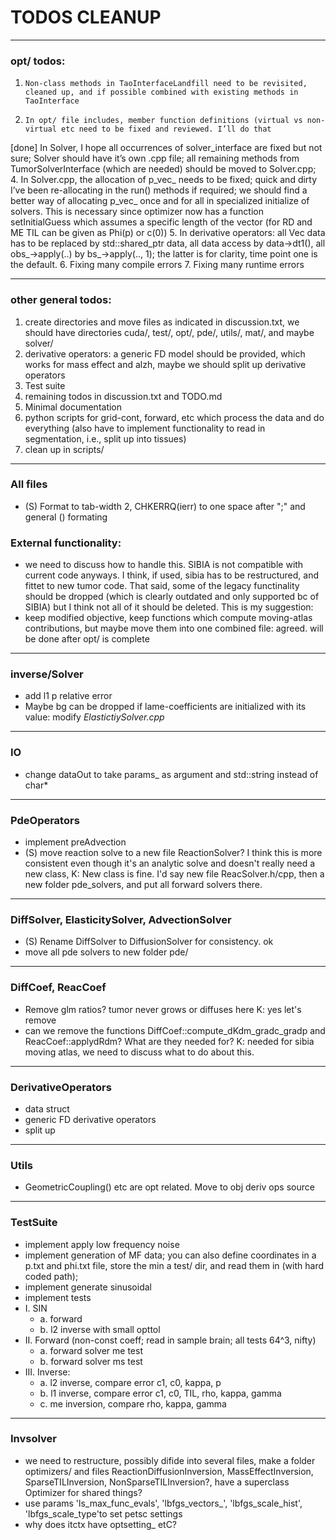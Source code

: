 # TODOS CLEANUP
---

### opt/ todos:
1.     Non-class methods in TaoInterfaceLandfill need to be revisited, cleaned up, and if possible combined with existing methods in TaoInterface
2.     In opt/ file includes, member function definitions (virtual vs non-virtual etc need to be fixed and reviewed. I’ll do that
[done] In Solver, I hope all occurrences of solver_interface are fixed but not sure; Solver should have it’s own .cpp file; all remaining methods from TumorSolverInterface (which are needed) should be moved to Solver.cpp;
4.     In Solver.cpp, the allocation of p_vec_ needs to be fixed; quick and dirty I’ve been re-allocating in the run() methods if required; we should find a better way of allocating p_vec_ once and for all in specialized initialize of solvers. This is necessary since optimizer now has a function setInitialGuess which assumes a specific length of the vector (for RD and ME TIL can be given as Phi(p) or c(0))
5.     In derivative operators: all Vec data has to be replaced by std::shared_ptr<Data> data, all data access by data->dt1(), all obs_->apply(..) by  bs_->apply(.., 1); the latter is for clarity, time point one is the default.
6.     Fixing many compile errors
7.     Fixing many runtime errors

---

### other general todos:
1. create directories and move files as indicated in discussion.txt, we should have directories cuda/, test/, opt/, pde/, utils/, mat/, and maybe solver/
2. derivative operators: a generic FD model should be provided, which works for mass effect and alzh, maybe we should split up derivative operators
3. Test suite
4. remaining todos in discussion.txt and TODO.md
5. Minimal documentation
6. python scripts for grid-cont, forward, etc which process the data and do everything (also have to implement functionality to read in segmentation, i.e., split up into tissues)
7. clean up in scripts/


---


### All files
 - (S) Format to tab-width 2, CHKERRQ(ierr) to one space after ";" and general \(\) formating

### External functionality:
 - we need to discuss how to handle this. SIBIA is not compatible with current code anyways. I think, if used, sibia has to be restructured, and fittet to new tumor code. That said, some of the legacy functinality should be dropped (which is clearly
   outdated and only supported bc of SIBIA) but I think not all of it should be deleted. This is my suggestion:
 - keep modified objective, keep functions which compute moving-atlas contributions, but maybe move them into one combined file: agreed. will be done after opt/ is complete
 ---

### inverse/Solver
 - add l1 p relative error
 - Maybe bg can be dropped if lame-coefficients are initialized with its value:  modify _ElastictiySolver.cpp_
---

### IO
- change dataOut to take params_ as argument and std::string instead of char*
---

### PdeOperators
- implement preAdvection
- (S) move reaction solve to a new file ReactionSolver? I think this is more consistent even though it's an analytic solve and doesn't really need a new class, K: New class is fine. I'd say new file ReacSolver.h/cpp, then a new folder pde_solvers, and
  put all forward solvers there.
 
--- 
### DiffSolver, ElasticitySolver, AdvectionSolver
- (S) Rename DiffSolver to DiffusionSolver for consistency. ok
- move all pde solvers to new folder pde/


--- 
### DiffCoef, ReacCoef
- Remove glm ratios? tumor never grows or diffuses here K: yes let's remove
- can we remove the functions DiffCoef::compute_dKdm_gradc_gradp and ReacCoef::applydRdm? What are they needed for? K: needed for sibia moving atlas, we need to discuss what to do about this.

--- 
### DerivativeOperators
- data struct
- generic FD derivative operators
- split up

---
### Utils
- GeometricCoupling() etc are opt related. Move to obj deriv ops source

---
### TestSuite
- implement apply low frequency noise
- implement generation of MF data; you can also define coordinates in a p.txt and phi.txt file, store the min a test/ dir, and read them in (with hard coded path);
- implement generate sinusoidal
- implement tests
- I.  SIN
  - a. forward
  - b. l2 inverse with small opttol 
- II. Forward (non-const coeff; read in sample brain; all tests 64^3, nifty)
  - a. forward solver me test
  - b. forward solver ms test
- III. Inverse:
  - a. l2 inverse, compare error c1, c0, kappa, p
  - b. l1 inverse, compare error c1, c0, TIL, rho, kappa, gamma
  - c. me inversion, compare rho, kappa, gamma
---

### Invsolver
 - we need to restructure, possibly difide into several files, make a folder optimizers/ and files ReactionDiffusionInversion, MassEffectInversion, SparseTILInversion, NonSparseTILInversion?, have a superclass Optimizer for shared things?
 - use params 'ls_max_func_evals', 'lbfgs_vectors_', 'lbfgs_scale_hist', 'lbfgs_scale_type'to set petsc settings
 - why does itctx have optsetting_ etC?
